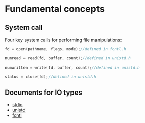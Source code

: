 # Fundamental concepts

## System call

Four key system calls for performing file manipulations:

```c
fd = open(pathname, flags, mode);//defined in fcntl.h
```
```c
numread = read(fd, buffer, count);//defined in unistd.h
```
```c
numwritten = write(fd, buffer, count);//defined in unistd.h
```
```c
status = close(fd);//defined in unistd.h
```

## Documents for IO types

* [stdio](https://github.com/TranPhucVinh/C/tree/master/Physical%20layer/File%20IO/stdio)
* [unistd](https://github.com/TranPhucVinh/C/tree/master/Physical%20layer/File%20IO/unistd.md)
* [fcntl](https://github.com/TranPhucVinh/C/blob/master/Physical%20layer/File%20IO/fcntl)
